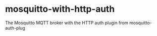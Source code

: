 # mosquitto-with-http-auth
The Mosquitto MQTT broker with the HTTP auth plugin from mosquitto-auth-plug
